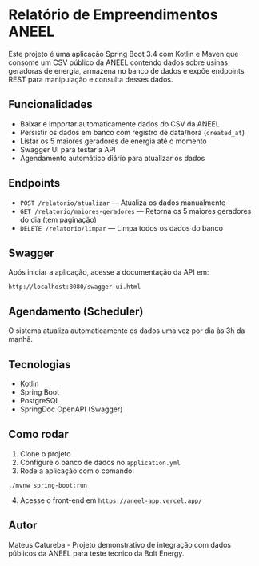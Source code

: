 
# Relatório de Empreendimentos ANEEL

Este projeto é uma aplicação Spring Boot 3.4 com Kotlin e Maven que consome um CSV público da ANEEL contendo dados sobre usinas geradoras de energia, armazena no banco de dados e expõe endpoints REST para manipulação e consulta desses dados.

## Funcionalidades

- Baixar e importar automaticamente dados do CSV da ANEEL
- Persistir os dados em banco com registro de data/hora (`created_at`)
- Listar os 5 maiores geradores de energia até o momento
- Swagger UI para testar a API
- Agendamento automático diário para atualizar os dados

## Endpoints

- `POST /relatorio/atualizar` — Atualiza os dados manualmente
- `GET /relatorio/maiores-geradores` — Retorna os 5 maiores geradores do dia (tem paginação)
- `DELETE /relatorio/limpar` — Limpa todos os dados do banco

## Swagger

Após iniciar a aplicação, acesse a documentação da API em:

```
http://localhost:8080/swagger-ui.html
```

## Agendamento (Scheduler)

O sistema atualiza automaticamente os dados uma vez por dia às 3h da manhã.

## Tecnologias

- Kotlin
- Spring Boot
- PostgreSQL
- SpringDoc OpenAPI (Swagger)

## Como rodar

1. Clone o projeto
2. Configure o banco de dados no `application.yml`
3. Rode a aplicação com o comando:

```
./mvnw spring-boot:run
```
4. Acesse o front-end em `https://aneel-app.vercel.app/`

## Autor

Mateus Catureba - Projeto demonstrativo de integração com dados públicos da ANEEL para teste tecnico da Bolt Energy.
